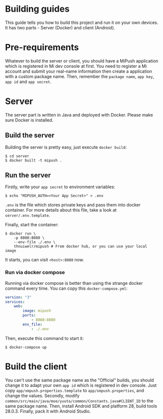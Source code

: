 # Building guides
This guide tells you how to build this project and run it on your own devices.
It has two parts - Server (Docker) and client (Android).

# Pre-requirements
Whatever to build the server or client, you should have a MiPush application which is registered in Mi dev console at first.
You need to register a Mi account and submit your real-name information then create a application with a custom package name.
Then, remember the `package name`, `app key`, `app id` and `app secret`.

# Server
The server part is written in Java and deployed with Docker. Please make sure Docker is installed.

## Build the server
Building the server is pretty easy, just execute `docker build`:
```shell
$ cd server
$ docker built -t mipush .
```

## Run the server
Firstly, write your `app secret` to environment variables:
```shell
$ echo "MIPUSH_AUTH=<Your App Secret>" > .env
```
`.env` is the file which stores private keys and pass them into docker container.
For more details about this file, take a look at `server/.env.template`.

Finally, start the container:
```shell
$ docker run \
    -p 8080:8080 \
    --env-file ./.env \
    thnuiwelr/mipush # From docker hub, or you can use your local image
```
It starts, you can visit `<host>:8080` now.

### Run via docker compose
Running via docker compose is better than using the strange docker command every time. You can copy this `docker-compose.yml`:
```yml
version: "3"
services:
    web:
        image: mipush
        ports:
            - 8080:8080
        env_file:
            - ./.env
```
Then, execute this command to start it:
```shell
$ docker-compose up
```

# Build the client
You can't use the same package name as the "Official" builds, you should change it to adapt your own `app id` which is registered in dev console.
Just copy `app/xmpush.properties.template` to `app/xmpush.properties`, and change the values.
Secondly, modify `common/src/main/java/moe/yuuta/common/Constants.java#CLIENT_ID` to the same package name.
Then, install Android SDK and platform 28, build tools 28.0.3.
Finally, pack it with Android Studio.